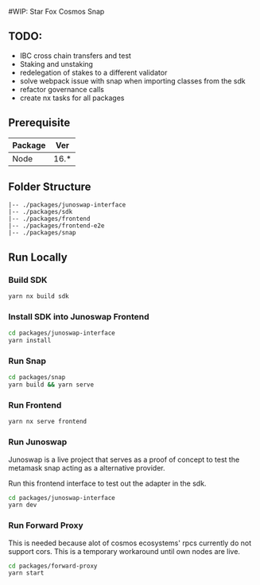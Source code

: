 #WIP: Star Fox Cosmos Snap

## TODO:
- IBC cross chain transfers and test
- Staking and unstaking 
- redelegation of stakes to a different validator
- solve webpack issue with snap when importing classes from the sdk
- refactor governance calls
- create nx tasks for all packages


## Prerequisite

| Package        | Ver   |
| -------------- | ----- |
| Node           | 16.\* |

## Folder Structure
```
|-- ./packages/junoswap-interface
|-- ./packages/sdk
|-- ./packages/frontend
|-- ./packages/frontend-e2e
|-- ./packages/snap
```


## Run Locally

### Build SDK
```bash
yarn nx build sdk
```

### Install SDK into Junoswap Frontend
```bash
cd packages/junoswap-interface
yarn install
```

### Run Snap
```bash
cd packages/snap
yarn build && yarn serve
```

### Run Frontend
```bash
yarn nx serve frontend 
```

### Run Junoswap

Junoswap is a live project that serves as a proof of concept to test the metamask snap acting as a alternative provider. 

Run this frontend interface to test out the adapter in the sdk.


```bash
cd packages/junoswap-interface
yarn dev
```

### Run Forward Proxy
This is needed because alot of cosmos ecosystems' rpcs currently do not support cors. This is a temporary workaround until own nodes are live.


```bash
cd packages/forward-proxy
yarn start
```

